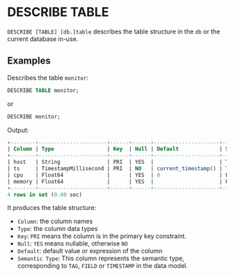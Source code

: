 # DESCRIBE TABLE

`DESCRIBE [TABLE] [db.]table` describes the table structure in the `db` or the current database in-use.

## Examples

Describes the table `monitor`:

```sql
DESCRIBE TABLE monitor;
```

or

```sql
DESCRIBE monitor;
```

Output:
```sql
+--------+----------------------+------+------+---------------------+---------------+
| Column | Type                 | Key  | Null | Default             | Semantic Type |
+--------+----------------------+------+------+---------------------+---------------+
| host   | String               | PRI  | YES  |                     | TAG           |
| ts     | TimestampMillisecond | PRI  | NO   | current_timestamp() | TIMESTAMP     |
| cpu    | Float64              |      | YES  | 0                   | FIELD         |
| memory | Float64              |      | YES  |                     | FIELD         |
+--------+----------------------+------+------+---------------------+---------------+
4 rows in set (0.00 sec)
```

It produces the table structure:

* `Column`: the column names
* `Type`:  the column data types
* `Key`: `PRI` means the column is in the primary key constraint.
* `Null`:  `YES` means nullable, otherwise `NO`
* `Default`: default value or expression of the column
* `Semantic Type`: This column represents the semantic type, corresponding to `TAG`, `FIELD` or `TIMESTAMP` in the data model.
